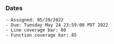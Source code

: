 ### Dates

    - Assigned: 05/19/2022
    - Due: Tuesday May 24 23:59:00 PDT 2022
    - Line coverage bar: 80
    - Function coverage bar: 85
